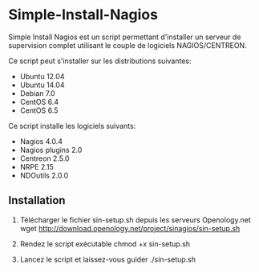 Simple-Install-Nagios
=====================

Simple Install Nagios est un script permettant d'installer un serveur de supervision complet utilisant le couple
de logiciels NAGIOS/CENTREON.

Ce script peut s'installer sur les distributions suivantes:

- Ubuntu 12.04
- Ubuntu 14.04
- Debian 7.0
- CentOS 6.4
- CentOS 6.5

Ce script installe les logiciels suivants:

- Nagios 4.0.4
- Nagios plugins 2.0
- Centreon 2.5.0
- NRPE 2.15
- NDOutils 2.0.0

Installation
------------

1) Télécharger le fichier sin-setup.sh depuis les serveurs Openology.net
wget http://download.openology.net/project/sinagios/sin-setup.sh

2) Rendez le script exécutable
chmod +x sin-setup.sh

3) Lancez le script et laissez-vous guider
./sin-setup.sh
